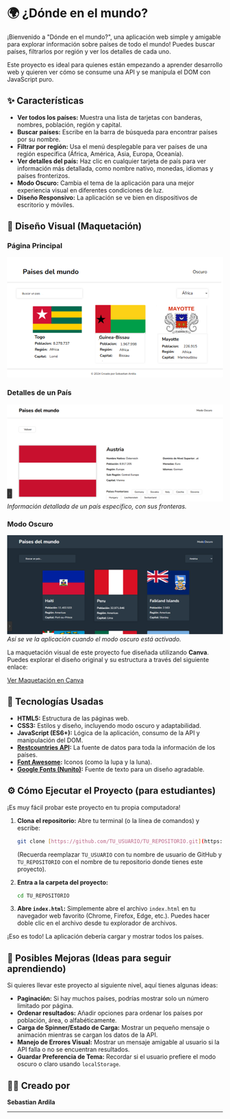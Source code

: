 # 🌍 ¿Dónde en el mundo?

¡Bienvenido a "Dónde en el mundo?", una aplicación web simple y amigable para explorar información sobre países de todo el mundo! Puedes buscar países, filtrarlos por región y ver los detalles de cada uno.

Este proyecto es ideal para quienes están empezando a aprender desarrollo web y quieren ver cómo se consume una API y se manipula el DOM con JavaScript puro.

## ✨ Características

* **Ver todos los países:** Muestra una lista de tarjetas con banderas, nombres, población, región y capital.
* **Buscar países:** Escribe en la barra de búsqueda para encontrar países por su nombre.
* **Filtrar por región:** Usa el menú desplegable para ver países de una región específica (África, América, Asia, Europa, Oceanía).
* **Ver detalles del país:** Haz clic en cualquier tarjeta de país para ver información más detallada, como nombre nativo, monedas, idiomas y países fronterizos.
* **Modo Oscuro:** Cambia el tema de la aplicación para una mejor experiencia visual en diferentes condiciones de luz.
* **Diseño Responsivo:** La aplicación se ve bien en dispositivos de escritorio y móviles.

## 🎨 Diseño Visual (Maquetación)

### Página Principal

![Captura de la página principal de países](./images/first.png)


### Detalles de un País

![Captura de la página de detalles de un país](./images/tarjeta.png)
_Información detallada de un país específico, con sus fronteras._

### Modo Oscuro

![Captura del modo oscuro de la aplicación](./images/modo-oscuro.png)
_Así se ve la aplicación cuando el modo oscuro está activado._

La maquetación visual de este proyecto fue diseñada utilizando **Canva**. Puedes explorar el diseño original y su estructura a través del siguiente enlace:

[Ver Maquetación en Canva](https://www.canva.com/design/DAGqqCIw9W8/xSWLCITNwhc39TX3C9wMfA/edit?utm_content=DAGqqCIw9W8&utm_campaign=designshare&utm_medium=link2&utm_source=sharebutton)

## 🚀 Tecnologías Usadas

* **HTML5:** Estructura de las páginas web.
* **CSS3:** Estilos y diseño, incluyendo modo oscuro y adaptabilidad.
* **JavaScript (ES6+):** Lógica de la aplicación, consumo de la API y manipulación del DOM.
* **[Restcountries API](https://restcountries.com/):** La fuente de datos para toda la información de los países.
* **[Font Awesome](https://fontawesome.com/):** Iconos (como la lupa y la luna).
* **[Google Fonts (Nunito)](https://fonts.google.com/specimen/Nunito):** Fuente de texto para un diseño agradable.

## ⚙️ Cómo Ejecutar el Proyecto (para estudiantes)

¡Es muy fácil probar este proyecto en tu propia computadora!

1.  **Clona el repositorio:**
    Abre tu terminal (o la línea de comandos) y escribe:
    ```bash
    git clone [https://github.com/TU_USUARIO/TU_REPOSITORIO.git](https://github.com/TU_USUARIO/TU_REPOSITORIO.git)
    ```
    (Recuerda reemplazar `TU_USUARIO` con tu nombre de usuario de GitHub y `TU_REPOSITORIO` con el nombre de tu repositorio donde tienes este proyecto).

2.  **Entra a la carpeta del proyecto:**
    ```bash
    cd TU_REPOSITORIO
    ```

3.  **Abre `index.html`:**
    Simplemente abre el archivo `index.html` en tu navegador web favorito (Chrome, Firefox, Edge, etc.). Puedes hacer doble clic en el archivo desde tu explorador de archivos.

¡Eso es todo! La aplicación debería cargar y mostrar todos los países.

## 🚧 Posibles Mejoras (Ideas para seguir aprendiendo)

Si quieres llevar este proyecto al siguiente nivel, aquí tienes algunas ideas:

* **Paginación:** Si hay muchos países, podrías mostrar solo un número limitado por página.
* **Ordenar resultados:** Añadir opciones para ordenar los países por población, área, o alfabéticamente.
* **Carga de Spinner/Estado de Carga:** Mostrar un pequeño mensaje o animación mientras se cargan los datos de la API.
* **Manejo de Errores Visual:** Mostrar un mensaje amigable al usuario si la API falla o no se encuentran resultados.
* **Guardar Preferencia de Tema:** Recordar si el usuario prefiere el modo oscuro o claro usando `localStorage`.

## 👨‍💻 Creado por

**Sebastian Ardila**

---